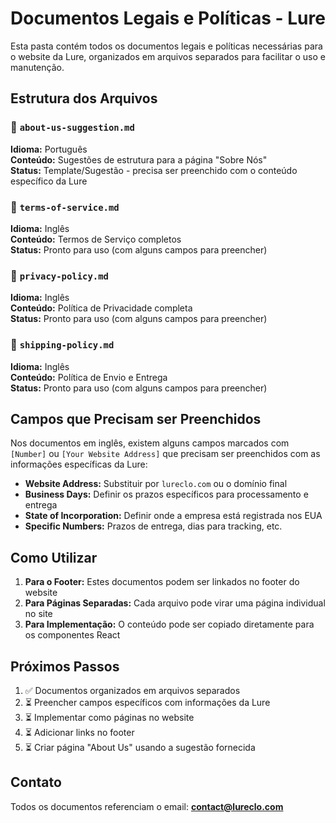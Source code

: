 # Documentos Legais e Políticas - Lure

Esta pasta contém todos os documentos legais e políticas necessárias para o website da Lure, organizados em arquivos separados para facilitar o uso e manutenção.

## Estrutura dos Arquivos

### 📄 `about-us-suggestion.md`
**Idioma:** Português  
**Conteúdo:** Sugestões de estrutura para a página "Sobre Nós"  
**Status:** Template/Sugestão - precisa ser preenchido com o conteúdo específico da Lure

### 📄 `terms-of-service.md`
**Idioma:** Inglês  
**Conteúdo:** Termos de Serviço completos  
**Status:** Pronto para uso (com alguns campos para preencher)

### 📄 `privacy-policy.md`
**Idioma:** Inglês  
**Conteúdo:** Política de Privacidade completa  
**Status:** Pronto para uso (com alguns campos para preencher)

### 📄 `shipping-policy.md`
**Idioma:** Inglês  
**Conteúdo:** Política de Envio e Entrega  
**Status:** Pronto para uso (com alguns campos para preencher)

## Campos que Precisam ser Preenchidos

Nos documentos em inglês, existem alguns campos marcados com `[Number]` ou `[Your Website Address]` que precisam ser preenchidos com as informações específicas da Lure:

- **Website Address:** Substituir por `lureclo.com` ou o domínio final
- **Business Days:** Definir os prazos específicos para processamento e entrega
- **State of Incorporation:** Definir onde a empresa está registrada nos EUA
- **Specific Numbers:** Prazos de entrega, dias para tracking, etc.

## Como Utilizar

1. **Para o Footer:** Estes documentos podem ser linkados no footer do website
2. **Para Páginas Separadas:** Cada arquivo pode virar uma página individual no site
3. **Para Implementação:** O conteúdo pode ser copiado diretamente para os componentes React

## Próximos Passos

1. ✅ Documentos organizados em arquivos separados
2. ⏳ Preencher campos específicos com informações da Lure
3. ⏳ Implementar como páginas no website
4. ⏳ Adicionar links no footer
5. ⏳ Criar página "About Us" usando a sugestão fornecida

## Contato

Todos os documentos referenciam o email: **contact@lureclo.com** 